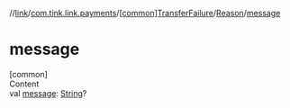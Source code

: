 //[link](../../../index.md)/[com.tink.link.payments](../../index.md)/[[common]TransferFailure](../index.md)/[Reason](index.md)/[message](message.md)



# message  
[common]  
Content  
val [message](message.md): [String](https://kotlinlang.org/api/latest/jvm/stdlib/kotlin/-string/index.html)?  



